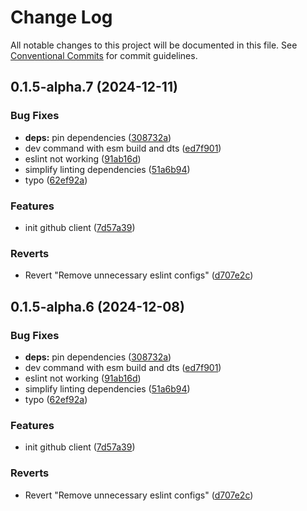 # Change Log

All notable changes to this project will be documented in this file.
See [Conventional Commits](https://conventionalcommits.org) for commit guidelines.

## 0.1.5-alpha.7 (2024-12-11)


### Bug Fixes

* **deps:** pin dependencies ([308732a](https://github.com/okcashpro/okai/commit/308732a8906881a0c7a023765bbd4c5590c565e6))
* dev command with esm build and dts ([ed7f901](https://github.com/okcashpro/okai/commit/ed7f90119a20d97efd22bf5f3ea878e95e5ef988))
* eslint not working ([91ab16d](https://github.com/okcashpro/okai/commit/91ab16d6cb7361e6785ad5e6f7a617584357f00a))
* simplify linting dependencies ([51a6b94](https://github.com/okcashpro/okai/commit/51a6b94f6764f4951f48b730c5fdf821876c070f))
* typo ([62ef92a](https://github.com/okcashpro/okai/commit/62ef92aade4be9df09dbc597db9363acd57d5997))


### Features

* init github client ([7d57a39](https://github.com/okcashpro/okai/commit/7d57a3993fd3f36d9ee876cf36094804d642cfda))


### Reverts

* Revert "Remove unnecessary eslint configs" ([d707e2c](https://github.com/okcashpro/okai/commit/d707e2ce72218202c8703483673e8453134f0e13))





## 0.1.5-alpha.6 (2024-12-08)


### Bug Fixes

* **deps:** pin dependencies ([308732a](https://github.com/okcashpro/okai/commit/308732a8906881a0c7a023765bbd4c5590c565e6))
* dev command with esm build and dts ([ed7f901](https://github.com/okcashpro/okai/commit/ed7f90119a20d97efd22bf5f3ea878e95e5ef988))
* eslint not working ([91ab16d](https://github.com/okcashpro/okai/commit/91ab16d6cb7361e6785ad5e6f7a617584357f00a))
* simplify linting dependencies ([51a6b94](https://github.com/okcashpro/okai/commit/51a6b94f6764f4951f48b730c5fdf821876c070f))
* typo ([62ef92a](https://github.com/okcashpro/okai/commit/62ef92aade4be9df09dbc597db9363acd57d5997))


### Features

* init github client ([7d57a39](https://github.com/okcashpro/okai/commit/7d57a3993fd3f36d9ee876cf36094804d642cfda))


### Reverts

* Revert "Remove unnecessary eslint configs" ([d707e2c](https://github.com/okcashpro/okai/commit/d707e2ce72218202c8703483673e8453134f0e13))
